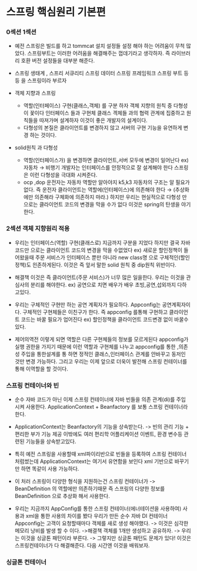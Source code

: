 # 스프링 핵심원리 기본편

### 0섹션 1섹션

   - 예전 스프링은 빌드를 하고 tommcat 설치 설정들 설정 해야 하는 어려움이 무척 많았다. 스프링부트는 이러한 어려움을 해결해주는 껍데기라고 생각하자. 즉 라이브러리 호환 버전 설정들을 대부분 해준다.
  
  - 스프링 생태계 , 스프리 서큐리티 스프링 데이터 스프링 프레임워크 스프링 부트 등등 을 스프링이라 부르자
   
   - 객체 지향과 스프링

       - 역할(인터페이스) 구현(클래스,객체) 를 구분 하자 객체 지향의 원칙 중 다형성이 꽃이다 인터페이스 들과 구현체 클래스 겍체들 과의 협력 관계에 집중하고 원칙들을 따져가며 설계하자 이것이 좋은 개발자의 설계이다.
      - 다형성의 본질은 클라이언트를 변경하지 않고 서버의 구현 기능을 유연하게 변경 하는 것이다.
   - solid원칙 과 다형성
   
       - 역할(인터페이스가) 을 변경하면 클라이언트,서버 모두에 변경이 일어난다 ex) 자동차 → 비행기 개발자는 인터페이스를 안정적으로 잘 설계해야 한다 스프링은 이런 다형성을 극대화 시켜준다.
       - ocp ,dop 운전자는 자동차 역할만 알아야지 k5,k3 자동차의 구조는 알 필요가 없다. 즉 운전자 클라이언트는 역할에(인터페이스)에 의존해야 한다 → (추상화에만 의존해라 구체화에 의존하지 마라.)
           하지만 우리는  현실적으로 다형성 만으로는 클라이언트 코드의 변경을 막을 수가 없다 이것은 spring의 탄생을 야기한다.

### 2섹션 객체 지향원리 적용


   - 우리는 인터페이스(역할) 구현(클래스로) 지금까지 구분을 지었다 하지만 결국 자바코드만 으로는 클라이언트 코드의 변경을 막을 수없었다 ex) 새로운 할인정책이 들어왔을때 주문 서비스가 인터페이스 뿐만 아니라 new class명 으로 구체적인(할인정책)도 읜존하게된다. 이것은 즉 앞서 말한 solid 원칙  중 dip원칙 위반이다.

   - 해결책
      이것은 즉 클라이언트(주문 서비스)가 너무 많은 일을한다. 우리는 이것을  관심사의 분리를 해야한다. ex) 공연으로 치면 배우가 배우 초빙,공연,섭외까지 다하고있다.
     
   -  우리는 구체적인 구현만 하는 공연 계획자가 필요하다. Appconfig는 공연계획자이다. 구체적인 구현체들은 이친구가 한다. 즉 appconfig 를통해 구현하고 클라이언트 코드는 바꿀     필요가 업어진다 ex) 할인정책을 클라이언트 코드변경 없이 바꿀수있다.

   - 제어의역전
      이렇게 되면 역할은 다른 구현체들의 정보를 모르게된다 appconfig가 실행 권한을 가지기 때문에 이런 역할과 구현체를 나누고 appconfig를 통한 ,의존성 주입을 통한설계를 통   하면 정적인 클래스,인터페이스 관계를 안바꾸고 동저인 것만 변경 가능하다. 그리고 우리는 이제 앞으로 더욱이 발전해 스프링 컨테이너를 통해 이역할을 할 것이다.
      
      
### 스프링 컨테이너와 빈

   - 순수 자바 코드가 아닌 이제 스프링 컨테이너에 자바 빈들을 의존 관계(di)를 주입 시켜 사용한다.      ApplicationContext + Beanfactory 를 보통 스프링 컨테이너라 한다.
   
   - ApplicationContext는 Beanfactory의 기능을 상속받는다. -> 빈의 관리 기능 + 편리한 부가 기능 제공   이밖에도 여러 편리학 어플리케이션 이벤트, 환경 변수등 관련된 기능들을 상속받고있다.
   
   - 특히 예전 스프링을 사용할때 xml파이리반으로 빈들을 등록하여 스프링 컨테이너 처럼썼는데 ApplicationContext는 여기서 유연함을 보인다 xml 기반으로 바꾸기만 하면 똑같이 사용 가능하다.
   
   - 이 처러 스프링이 다양한 형식을 지원하는건 스프링 컨테이너가 -> BeanDefinition 의 역할에만 의존하기때문 즉 스프링의 다양한 정보를 BeanDefinition 으로 추상화 해서 사용한다.

 - 우리는 지금까지 AppConfig를 통한 스프링 컨테이너(에너테이션을 사용하여) 사용과 xml을 통한 사용의 차이를 봤다 우리가 만든 순수 자바 DI 컨테이너 Appconfig는  고객이 요청할때마다 객체를 새로 생성 해야했다. -> 이것은 심각한 메모리 낭비를 발생 할 수 이다. ->해결책 객체를 1개만 생성하고 공유하자.
  -> 우리는 이것을 싱글톤 패턴이라 부른다. -> 그렇지만 싱글톤 패턴도 문제가 있다! 이것은 스프링컨테이너가 다 해결해준다. 다음 시간엔 이것을 배워보자.

### 싱글톤 컨테이너
